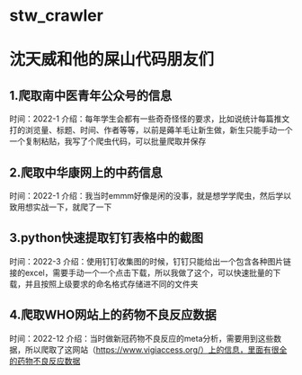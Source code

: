 # stw_crawler
# 沈天威和他的屎山代码朋友们

## 1.爬取南中医青年公众号的信息
时间：2022-1
介绍：每年学生会都有一些奇奇怪怪的要求，比如说统计每篇推文打的浏览量、标题、时间、作者等等，以前是薅羊毛让新生做，新生只能手动一个一个复制粘贴，我写了个爬虫代码，可以批量爬取并保存

## 2.爬取中华康网上的中药信息
时间：2022-1
介绍：我当时emmm好像是闲的没事，就是想学学爬虫，然后学以致用想实战一下，就爬了一下

## 3.python快速提取钉钉表格中的截图
时间：2022-3
介绍：使用钉钉收集图的时候，钉钉只能给出一个包含各种图片链接的excel，需要手动一个一个点击下载，所以我做了这个，可以快速批量的下载，并且按照上级要求的命名格式存储进不同的文件夹

## 4.爬取WHO网站上的药物不良反应数据 
时间：2022-12
介绍：当时做新冠药物不良反应的meta分析，需要用到这些数据，所以爬取了这网站（https://www.vigiaccess.org/）上的信息，里面有很全的药物不良反应数据
